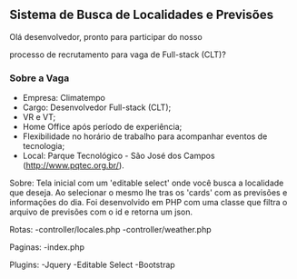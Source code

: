 ## Sistema de Busca de Localidades e Previsões

Olá desenvolvedor, pronto para participar do nosso</p>
processo de recrutamento para vaga de Full-stack (CLT)?

### Sobre a Vaga

- Empresa: Climatempo
- Cargo: Desenvolvedor Full-stack (CLT);
- VR e VT;
- Home Office após período de experiência;
- Flexibilidade no horário de trabalho para acompanhar eventos de tecnologia;
- Local: Parque Tecnológico - São José dos Campos (http://www.pqtec.org.br/).



Sobre:
  Tela inicial com um 'editable select' onde você busca a localidade que deseja.
  Ao selecionar o mesmo lhe tras os 'cards' com as previsões e informações do dia.
  Foi desenvolvido em PHP com uma classe que filtra o arquivo de previsões com o id e retorna um json.

Rotas:
  -controller/locales.php
  -controller/weather.php

Paginas:
  -index.php

Plugins:
  -Jquery
  -Editable Select
  -Bootstrap


